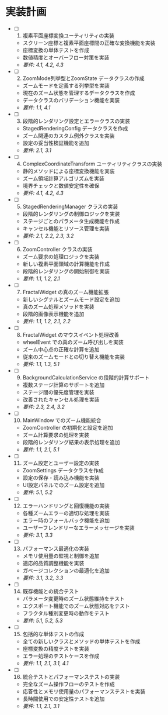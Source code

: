 # 実装計画

- [ ] 1. 複素平面座標変換ユーティリティの実装
  - スクリーン座標と複素平面座標間の正確な変換機能を実装
  - 座標変換の単体テストを作成
  - 数値精度とオーバーフロー対策を実装
  - _要件: 4.1, 4.2, 4.3_

- [ ] 2. ZoomMode列挙型とZoomState データクラスの作成
  - ズームモードを定義する列挙型を実装
  - 現在のズーム状態を管理するデータクラスを作成
  - データクラスのバリデーション機能を実装
  - _要件: 1.1, 4.1_

- [ ] 3. 段階的レンダリング設定とエラークラスの実装
  - StagedRenderingConfig データクラスを作成
  - ズーム関連のカスタム例外クラスを実装
  - 設定の妥当性検証機能を追加
  - _要件: 2.1, 3.1_

- [ ] 4. ComplexCoordinateTransform ユーティリティクラスの実装
  - 静的メソッドによる座標変換機能を実装
  - ズーム領域計算アルゴリズムを実装
  - 境界チェックと数値安定性を確保
  - _要件: 4.1, 4.2, 4.3_

- [ ] 5. StagedRenderingManager クラスの実装
  - 段階的レンダリングの制御ロジックを実装
  - ステージごとのパラメータ生成機能を作成
  - キャンセル機能とリソース管理を実装
  - _要件: 2.1, 2.2, 2.3, 3.2_

- [ ] 6. ZoomController クラスの実装
  - ズーム要求の処理ロジックを実装
  - 新しい複素平面領域の計算機能を作成
  - 段階的レンダリングの開始制御を実装
  - _要件: 1.1, 1.2, 2.1_

- [ ] 7. FractalWidget の真のズーム機能拡張
  - 新しいシグナルとズームモード設定を追加
  - 真のズーム処理メソッドを実装
  - 段階的画像表示機能を追加
  - _要件: 1.1, 1.2, 2.1, 2.2_

- [ ] 8. FractalWidget のマウスイベント処理改善
  - wheelEvent での真のズーム呼び出しを実装
  - ズーム中心点の正確な計算を追加
  - 従来のズームモードとの切り替え機能を実装
  - _要件: 1.1, 1.3, 5.1_

- [ ] 9. BackgroundCalculationService の段階的計算サポート
  - 複数ステージ計算のサポートを追加
  - ステージ間の優先度管理を実装
  - 改善されたキャンセル処理を実装
  - _要件: 2.3, 2.4, 3.2_

- [ ] 10. MainWindow でのズーム機能統合
  - ZoomController の初期化と設定を追加
  - ズーム計算要求の処理を実装
  - 段階的レンダリング結果の表示処理を追加
  - _要件: 1.1, 2.1, 5.1_

- [ ] 11. ズーム設定とユーザー設定の実装
  - ZoomSettings データクラスを作成
  - 設定の保存・読み込み機能を実装
  - UI設定パネルでのズーム設定を追加
  - _要件: 5.1, 5.2_

- [ ] 12. エラーハンドリングと回復機能の実装
  - 各種ズームエラーの適切な処理を実装
  - エラー時のフォールバック機能を追加
  - ユーザーフレンドリーなエラーメッセージを実装
  - _要件: 3.1, 3.3_

- [ ] 13. パフォーマンス最適化の実装
  - メモリ使用量の監視と制御を追加
  - 適応的品質調整機能を実装
  - ガベージコレクションの最適化を追加
  - _要件: 3.1, 3.2, 3.3_

- [ ] 14. 既存機能との統合テスト
  - パラメータ変更時のズーム状態維持をテスト
  - エクスポート機能でのズーム状態対応をテスト
  - フラクタル種別変更時の動作をテスト
  - _要件: 5.1, 5.2, 5.3_

- [ ] 15. 包括的な単体テストの作成
  - 全ての新しいクラスとメソッドの単体テストを作成
  - 座標変換の精度テストを実装
  - エラー処理のテストケースを作成
  - _要件: 1.1, 2.1, 3.1, 4.1_

- [ ] 16. 統合テストとパフォーマンステストの実装
  - 完全なズーム操作フローのテストを作成
  - 応答性とメモリ使用量のパフォーマンステストを実装
  - 長時間使用での安定性テストを追加
  - _要件: 1.1, 2.1, 3.1_
